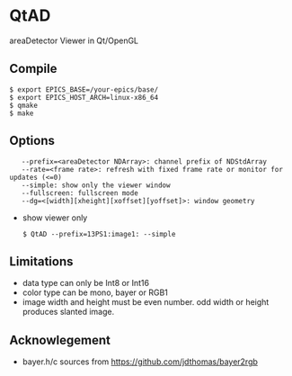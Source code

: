 QtAD
====

areaDetector Viewer in Qt/OpenGL

Compile
-------
```
$ export EPICS_BASE=/your-epics/base/
$ export EPICS_HOST_ARCH=linux-x86_64
$ qmake 
$ make
```

Options
-------
```
   --prefix=<areaDetector NDArray>: channel prefix of NDStdArray
   --rate=<frame rate>: refresh with fixed frame rate or monitor for updates (<=0)
   --simple: show only the viewer window
   --fullscreen: fullscreen mode
   --dg=<[width][xheight][xoffset][yoffset]>: window geometry
```
* show viewer only 

  ```
  $ QtAD --prefix=13PS1:image1: --simple
  ```

Limitations
-----------
* data type can only be Int8 or Int16
* color type can be mono, bayer or RGB1
* image width and height must be even number. odd width or height produces slanted image.

Acknowlegement
--------------
* bayer.h/c sources from https://github.com/jdthomas/bayer2rgb
